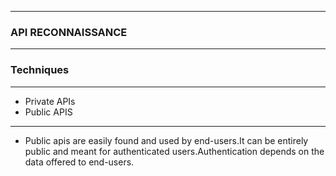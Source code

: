 ---------------

### API RECONNAISSANCE

----------------

### Techniques

----------------

-  Private APIs
-  Public APIS

---------------

- Public apis are easily found and used by end-users.It can be entirely public and meant for authenticated users.Authentication depends on the data offered to end-users.
